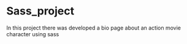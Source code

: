 # Sass_project

In this project there was developed a bio page about an action movie character using sass
